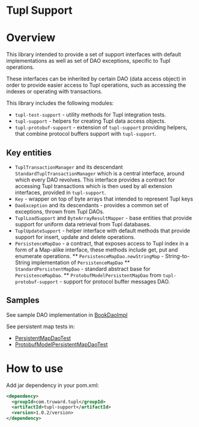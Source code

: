 Tupl Support
============

# Overview

This library intended to provide a set of support interfaces with default implementations as
well as set of DAO exceptions, specific to Tupl operations.

These interfaces can be inherited by certain DAO (data access object) in order to provide easier access to Tupl
operations, such as accessing the indexes or operating with transactions.

This library includes the following modules:

* ``tupl-test-support`` - utility methods for Tupl integration tests.
* ``tupl-support`` - helpers for creating Tupl data access objects.
* ``tupl-protobuf-support`` - extension of ``tupl-support`` providing helpers, that combine protocol buffers support with ``tupl-support``.

## Key entities

* ``TuplTransactionManager`` and its descendant ``StandardTuplTransactionManager`` which is a central interface, around which every DAO revolves.
This interface provides a contract for accessing Tupl transactions which is then used by all extension interfaces, provided in ``tupl-support``.
* ``Key`` - wrapper on top of byte arrays that intended to represent Tupl keys
* ``DaoException`` and its descendants - provides a common set of exceptions, thrown from Tupl DAOs.
* ``TuplLoadSupport`` and ``ByteArrayResultMapper`` - base entities that provide support for uniform data retrieval from Tupl databases.
* ``TuplUpdateSupport`` - helper interface with default methods that provide support for insert, update and delete operations.
* ``PersistenceMapDao`` - a contract, that exposes access to Tupl index in a form of a Map-alike interface, these methods include get, put and enumerate operations.
** ``PersistenceMapDao.newStringMap`` - String-to-String implementation of ``PersistenceMapDao``
** ``StandardPersistentMapDao`` - standard abstract base for ``PersistenceMapDao``.
** ``ProtobufModelPersistentMapDao`` from ``tupl-protobuf-support`` - support for protocol buffer messages DAO.

## Samples

See sample DAO implementation in [BookDaoImpl](https://github.com/truward/tupl-support/blob/master/tupl-support/src/test/java/com/truward/tupl/support/testDao/BookDaoImpl.java)

See persistent map tests in:

* [PersistentMapDaoTest](https://github.com/truward/tupl-support/blob/master/tupl-support/src/test/java/com/truward/tupl/support/map/PersistentMapDaoTest.java)
* [ProtobufModelPersistentMapDaoTest](https://github.com/truward/tupl-support/blob/master/tupl-protobuf-support/src/test/java/com/truward/tupl/protobuf/ProtobufModelPersistentMapDaoTest.java)

# How to use

Add jar dependency in your pom.xml:

```xml
<dependency>
  <groupId>com.truward.tupl</groupId>
  <artifactId>tupl-support</artifactId>
  <version>1.0.2/version>
</dependency>
```
